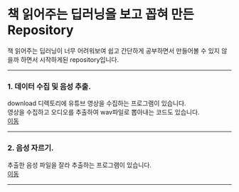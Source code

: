 # 책 읽어주는 딥러닝을 보고 꼽혀 만든 Repository
책 읽어주는 딥러닝이 너무 어려워보여 쉽고 간단하게 공부하면서 만들어볼 수 있지 않을까 하면서 시작하게된 repository입니다.

* * *

### 1. 데이터 수집 및 음성 추출.
download 디렉토리에 유튜브 영상을 수집하는 프로그램이 있습니다.<br>
영상을 수집하고 오디오를 추출하여 wav파일로 뽑아내는 코드도 있습니다.<br>
[이동](https://github.com/clianor/voice-speaker-tensorflow/tree/master/download)
* * *

### 2. 음성 자르기.
추출한 음성 파일을 잘라 추출하는 프로그램이 있습니다.<br>
[이동](https://github.com/clianor/voice-speaker-tensorflow/tree/master/download/audios)

* * *